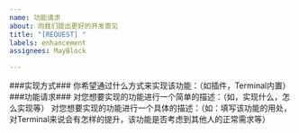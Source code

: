 ```yaml
---
name: 功能请求
about: 向我们提出更好的开发意见
title: "[REQUEST] "
labels: enhancement
assignees: MayBlock

---
```


###实现方式###
你希望通过什么方式来实现该功能：（如插件，Terminal内置）
###功能请求###
对您想要实现的功能进行一个简单的描述：（如，实现什么，怎么实现等）
对您想要实现的功能进行一个具体的描述：（如：填写该功能的用处，对Terminal来说会有怎样的提升，该功能是否考虑到其他人的正常需求等）
